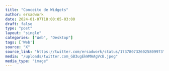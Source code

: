 ```yaml
---
title: "Conceito de Widgets"
author: ersadwork
date: 2024-01-07T18:00:05-03:00
draft: false
type: "post"
layout: "single"
categories: ["Web", "Desktop"]
tags: ['Web']
source: "X"
source_link: "https://twitter.com/ersadwork/status/1737807326025809973"
media: "/uploads/twitter.com_GB3ugEkWMAAgVcB.jpeg"
media_type: "image"
---
```


